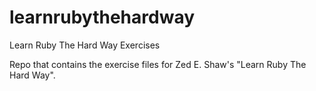 # learnrubythehardway
Learn Ruby The Hard Way Exercises 


Repo that contains the exercise files for Zed E. Shaw's "Learn Ruby The Hard Way".
